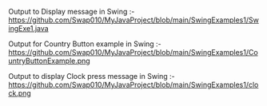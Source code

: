Output to Display message in Swing :-                
https://github.com/Swap010/MyJavaProject/blob/main/SwingExamples1/SwingExe1.java

Output for Country Button example in Swing :- https://github.com/Swap010/MyJavaProject/blob/main/SwingExamples1/CountryButtonExample.png

Output to display Clock press message in Swing :-                     
https://github.com/Swap010/MyJavaProject/blob/main/SwingExamples1/clock.png
